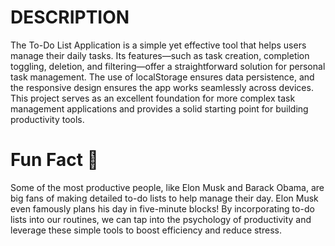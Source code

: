 
<h1>DESCRIPTION</h1>
<P>The To-Do List Application is a simple yet effective tool that helps users manage their daily tasks. Its features—such as task creation, completion toggling, deletion, and filtering—offer a straightforward solution for personal task management. The use of localStorage ensures data persistence, and the responsive design ensures the app works seamlessly across devices. This project serves as an excellent foundation for more complex task management applications and provides a solid starting point for building productivity tools.</P>

<H1>Fun Fact 🙂</H1>
<P>Some of the most productive people, like Elon Musk and Barack Obama, are big fans of making detailed to-do lists to help manage their day. Elon Musk even famously plans his day in five-minute blocks!
By incorporating to-do lists into our routines, we can tap into the psychology of productivity and leverage these simple tools to boost efficiency and reduce stress.</P>
